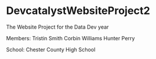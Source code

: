 # DevcatalystWebsiteProject2
The Website Project for the Data Dev year

Members:
Tristin Smith
Corbin Williams
Hunter Perry

School:
Chester County High School

